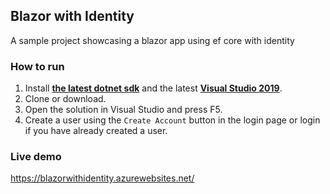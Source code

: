 ## Blazor with Identity

A sample project showcasing a blazor app using ef core with identity

### How to run
1. Install [**the latest dotnet sdk**](https://dotnet.microsoft.com/download) and the latest [**Visual Studio 2019**](https://visualstudio.microsoft.com/vs/).
2. Clone or download.
3. Open the solution in Visual Studio and press F5.
4. Create a user using the `Create Account` button in the login page or login if you have already created a user.

### Live demo
https://blazorwithidentity.azurewebsites.net/
